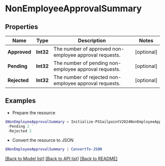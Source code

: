 # NonEmployeeApprovalSummary
## Properties

Name | Type | Description | Notes
------------ | ------------- | ------------- | -------------
**Approved** | **Int32** | The number of approved non-employee approval requests. | [optional] 
**Pending** | **Int32** | The number of pending non-employee approval requests. | [optional] 
**Rejected** | **Int32** | The number of rejected non-employee approval requests. | [optional] 

## Examples

- Prepare the resource
```powershell
$NonEmployeeApprovalSummary = Initialize-PSSailpointV2024NonEmployeeApprovalSummary  -Approved 2 `
 -Pending 2 `
 -Rejected 2
```

- Convert the resource to JSON
```powershell
$NonEmployeeApprovalSummary | ConvertTo-JSON
```

[[Back to Model list]](../README.md#documentation-for-models) [[Back to API list]](../README.md#documentation-for-api-endpoints) [[Back to README]](../README.md)

